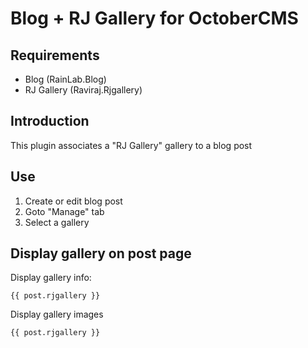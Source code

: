 # Blog + RJ Gallery for OctoberCMS

## Requirements
- Blog (RainLab.Blog)
- RJ Gallery (Raviraj.Rjgallery)

## Introduction
This plugin associates a "RJ Gallery" gallery to a blog post

## Use
1. Create or edit blog post
2. Goto "Manage" tab
3. Select a gallery

## Display gallery on post page
Display gallery info:
```
{{ post.rjgallery }}
```

Display gallery images
```
{{ post.rjgallery }}
```
